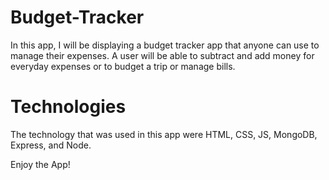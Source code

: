 # Budget-Tracker

In this app, I will be displaying a budget tracker app that anyone can use to manage their expenses. A user will be able to subtract and add money for everyday expenses or to budget a trip or manage bills.

# Technologies 
 
 The technology that was used in this app were HTML, CSS, JS, MongoDB, Express, and Node.

Enjoy the App!